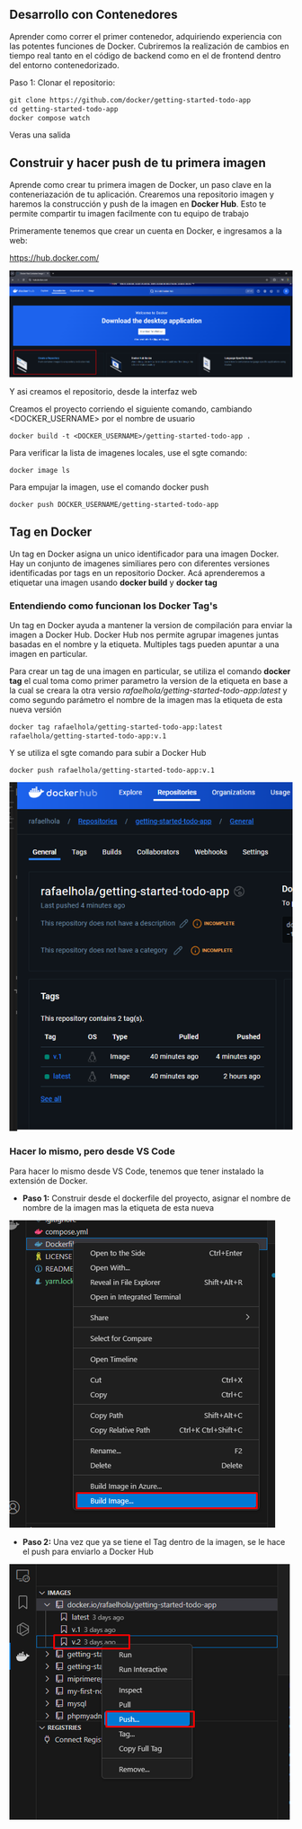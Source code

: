 ## Desarrollo con Contenedores

Aprender como correr el primer contenedor, adquiriendo experiencia con las potentes funciones de Docker. Cubriremos la realización de cambios en tiempo real tanto en el código de backend como en el de frontend dentro del entorno contenedorizado.

Paso 1: Clonar el repositorio:

```git
git clone https://github.com/docker/getting-started-todo-app
cd getting-started-todo-app
docker compose watch
```

Veras una salida

## Construir y hacer push de tu primera imagen

Aprende como crear tu primera imagen de Docker, un paso clave en la conteneriazación de tu aplicación. Crearemos una repositorio imagen y haremos la construcción y push de la imagen en **Docker Hub**. Esto te permite compartir tu imagen facilmente con tu equipo de trabajo

Primeramente tenemos que crear un cuenta en Docker, e ingresamos a la web:

https://hub.docker.com/

![alt text](image-1.png)

Y asi creamos el repositorio, desde la interfaz web

Creamos el proyecto corriendo el siguiente comando, cambiando <DOCKER_USERNAME> por el nombre de usuario

```
docker build -t <DOCKER_USERNAME>/getting-started-todo-app .
```

Para verificar la lista de imagenes locales, use el sgte comando:

```
docker image ls
```

Para empujar la imagen, use el comando docker push

```
docker push DOCKER_USERNAME/getting-started-todo-app
```

## Tag en Docker

Un tag en Docker asigna un unico identificador para una imagen Docker. Hay un conjunto de imagenes similiares pero con diferentes versiones identificadas por tags en un repositorio Docker. Acá aprenderemos a etiquetar una imagen usando **docker build** y **docker tag**

### Entendiendo como funcionan los Docker Tag's

Un tag en Docker ayuda a mantener la version de compilación para enviar la imagen a Docker Hub. Docker Hub nos permite agrupar imagenes juntas basadas en el nombre y la etiqueta. Multiples tags pueden apuntar a una imagen en particular.

Para crear un tag de una imagen en particular, se utiliza el comando **docker tag** el cual toma como primer parametro la version de la etiqueta en base a la cual se creara la otra versio _rafaelhola/getting-started-todo-app:latest_ y como segundo parámetro el nombre de la imagen mas la etiqueta de esta nueva versión

```
docker tag rafaelhola/getting-started-todo-app:latest rafaelhola/getting-started-todo-app:v.1
```

Y se utiliza el sgte comando para subir a Docker Hub

```
docker push rafaelhola/getting-started-todo-app:v.1
```

![alt text](image-2.png)

### Hacer lo mismo, pero desde VS Code

Para hacer lo mismo desde VS Code, tenemos que tener instalado la extensión de Docker.

- **Paso 1:** Construir desde el dockerfile del proyecto, asignar el nombre de nombre de la imagen mas la etiqueta de esta nueva

![alt text](image-4.png)

- **Paso 2:** Una vez que ya se tiene el Tag dentro de la imagen, se le hace el push para enviarlo a Docker Hub

![alt text](image-3.png)
